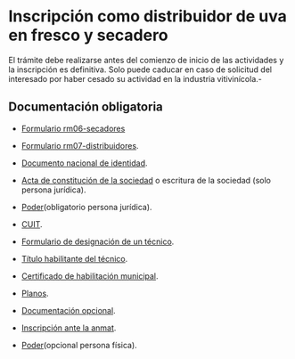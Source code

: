 # Inscripción como distribuidor de uva en fresco y secadero

El trámite debe realizarse antes del comienzo de inicio de las actividades y la inscripción es definitiva. Solo puede caducar en caso de solicitud del interesado por haber cesado su actividad en la industria vitivinícola.-

## Documentación obligatoria

* [Formulario rm06-secadores](/documentación/formulario_rm06_secadores)

* [Formulario rm07-distribuidores](/documentación/formulario_rm07-distribuidores).

* [Documento nacional de identidad](/documentación/documento_nacional_de_identidad).

* [Acta de constitución de la sociedad](/documentación/acta_de_constitucion_de_la_sociedad) o escritura de la sociedad (solo persona jurídica).

* [Poder](/documentación/poder)(obligatorio persona jurídica).

* [CUIT](/documentación/cuit).

* [Formulario de designación de un técnico](/documentación/formulario_de_designación_de_un_técnico).

* [Título habilitante del técnico](/documentación/titulo_habilitante_del_tecnico).

* [Certificado de habilitación municipal](/documentación/certificado_de_habilitacion_municipal).

* [Planos](/documentación/planos).

* [Documentación opcional](/documentación/documentación_opcional).

* [Inscripción ante la anmat](/documentación/inscripcion_ante_la_anmat).

* [Poder](/documentación/poder)(opcional persona física).